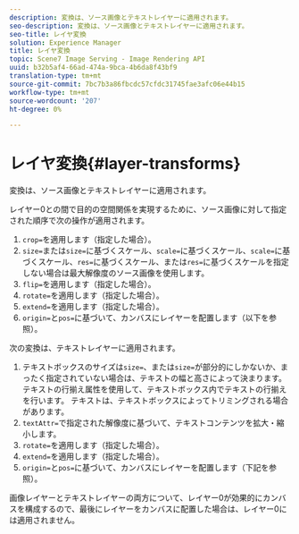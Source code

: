 ```yaml
---
description: 変換は、ソース画像とテキストレイヤーに適用されます。
seo-description: 変換は、ソース画像とテキストレイヤーに適用されます。
seo-title: レイヤ変換
solution: Experience Manager
title: レイヤ変換
topic: Scene7 Image Serving - Image Rendering API
uuid: b32b5af4-66ad-474a-9bca-4b6da8f43bf9
translation-type: tm+mt
source-git-commit: 7bc7b3a86fbcdc57cfdc31745fae3afc06e44b15
workflow-type: tm+mt
source-wordcount: '207'
ht-degree: 0%

---
```



# レイヤ変換{#layer-transforms}

変換は、ソース画像とテキストレイヤーに適用されます。

レイヤー0との間で目的の空間関係を実現するために、ソース画像に対して指定された順序で次の操作が適用されます。

1. `crop=`を適用します（指定した場合）。
1. `size=`または`size=`に基づくスケール、`scale=`に基づくスケール、`scale=`に基づくスケール、`res=`に基づくスケール、または`res=`に基づくスケールを指定しない場合は最大解像度のソース画像を使用します。
1. `flip=`を適用します（指定した場合）。
1. `rotate=`を適用します（指定した場合）。
1. `extend=`を適用します（指定した場合）。
1. `origin=`と`pos=`に基づいて、カンバスにレイヤーを配置します（以下を参照）。

次の変換は、テキストレイヤーに適用されます。

1. テキストボックスのサイズは`size=`、または`size=`が部分的にしかないか、まったく指定されていない場合は、テキストの幅と高さによって決まります。 テキストの行揃え属性を使用して、テキストボックス内でテキストの行揃えを行います。 テキストは、テキストボックスによってトリミングされる場合があります。
1. `textAttr=`で指定された解像度に基づいて、テキストコンテンツを拡大・縮小します。
1. `rotate=`を適用します（指定した場合）。
1. `extend=`を適用します（指定した場合）。
1. `origin=`と`pos=`に基づいて、カンバスにレイヤーを配置します（下記を参照）。

画像レイヤーとテキストレイヤーの両方について、レイヤー0が効果的にカンバスを構成するので、最後にレイヤーをカンバスに配置した場合は、レイヤー0には適用されません。
